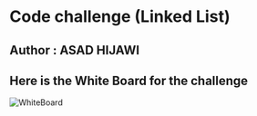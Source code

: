 # Code challenge (Linked List)

## Author : ASAD HIJAWI

## Here is the White Board for the challenge 

![WhiteBoard](/code_challenges/linkedlist/challenge01/assets/WhiteBoard_page-0001.jpg)